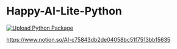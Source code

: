 # Happy-AI-Lite-Python
[![Upload Python Package](https://github.com/MisileLab/Happy-AI-Lite-Python/actions/workflows/python-publish.yml/badge.svg)](https://github.com/MisileLab/Happy-AI-Lite-Python/actions/workflows/python-publish.yml)

https://www.notion.so/AI-c75843db2de04058bc51f7513bb15635
